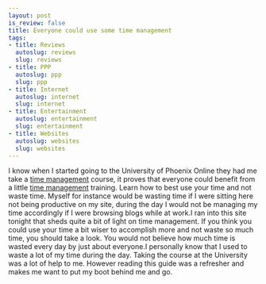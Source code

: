 ```yaml
--- 
layout: post
is_review: false
title: Everyone could use some time management
tags: 
- title: Reviews
  autoslug: reviews
  slug: reviews
- title: PPP
  autoslug: ppp
  slug: ppp
- title: Internet
  autoslug: internet
  slug: internet
- title: Entertainment
  autoslug: entertainment
  slug: entertainment
- title: Websites
  autoslug: websites
  slug: websites
---
```

I know when I started going to the University of Phoenix Online they had me take a [time management](http://www.timethoughts.com/time-management.htm) course, it proves that everyone could benefit from a little [time management](http://www.timethoughts.com/time-management.htm) training.  Learn how to best use your time and not waste time.  Myself for instance would be wasting time if I were sitting here not being productive on my site, during the day I would not be managing my time accordingly if I were browsing blogs while at work.I ran into this site tonight that sheds quite a bit of light on time management.  If you think you could use your time a bit wiser to accomplish more and not waste so much time, you should take a look.  You would not believe how much time is wasted every day by just about everyone.I personally know that I used to waste a lot of my time during the day.  Taking the course at the University was a lot of help to me.  However reading this guide was a refresher and makes me want to put my boot behind me and go.
